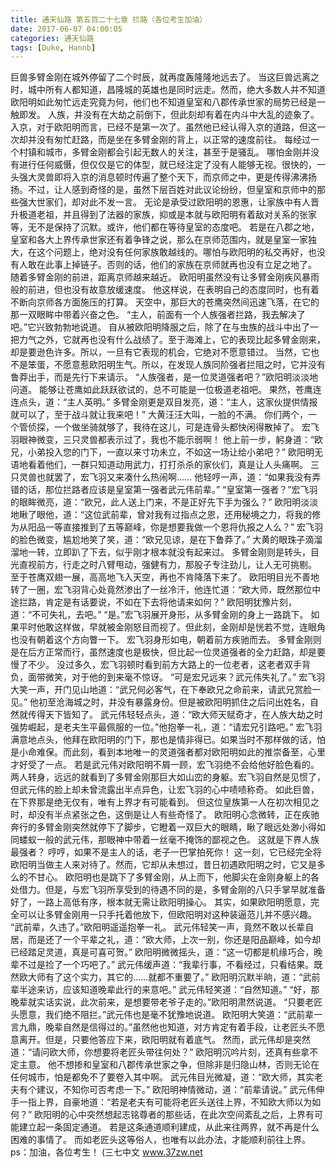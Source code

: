 ```yaml
---
title: 通天仙路 第五百二十七章 拦路（各位考生加油）
date: 2017-06-07 04:00:05
categories: 通天仙路
tags: [Duke, Hannb]
---
```


巨兽多臂金刚在城外停留了二个时辰，就再度轰隆隆地远去了。
当这巨兽远离之时，城中所有人都知道，昌隆城的英雄也是同时远走。然而，绝大多数人并不知道欧阳明如此匆忙远走究竟为何，他们也不知道皇室和八郡传承世家的局势已经是一触即发。
人族，并没有在大劫之前倒下，但此刻却有着在内斗中大乱的迹象了。
入京，对于欧阳明而言，已经不是第一次了。虽然他已经认得入京的道路，但这一次却并没有匆忙赶路，而是坐在多臂金刚的背上，以正常的速度前往。
每经过一个村镇和城市，多臂金刚都会引起无数人的关注，甚至于是骚乱。
哪怕金刚并没有进行任何威慑，但仅仅是它的体型，就已经注定了没有人能够无视。很快的，一头强大灵兽即将入京的消息顿时传遍了整个天下，而京师之中，更是传得沸沸扬扬。不过，让人感到奇怪的是，虽然下层百姓对此议论纷纷，但皇室和京师中的那些强大世家们，却对此不发一言。
无论是承受过欧阳明的恩惠，让家族中有人晋升极道老祖，并且得到了法器的家族，抑或是本就与欧阳明有着敌对关系的张家等，无不是保持了沉默。或许，他们都在等待皇室的态度吧。
若是在八郡之地，皇室和各大上界传承世家还有着争锋之说，那么在京师范围内，就是皇室一家独大，在这个问题上，绝对没有任何家族敢越线的。哪怕与欧阳明的私交再好，也没有人敢在此事上掉链子。否则的话，他们的家族在京师就再也没有立足之地了。
随着多臂金刚的前进，距离京师越来越近。
欧阳明虽然没有让多臂金刚疾风暴雨般的前进，但也没有故意放缓速度。
他这样说，在表明自己的态度同时，也有着不断向京师各方面施压的打算。
天空中，那巨大的苍鹰突然间迅速飞落，在它的那一双眼眸中带着兴奋之色。
“主人，前面有一个人族强者拦路，我去解决了吧。”它兴致勃勃地说道。
自从被欧阳明降服之后，除了在与虫族的战斗中出了一把力气之外，它就再也没有什么战绩了。至于海滩上，它的表现比起多臂金刚来，却是要逊色许多。所以，一旦有它表现的机会，它绝对不愿意错过。
当然，它也不是笨蛋，不愿意惹欧阳明生气。所以，在发现人族同阶强者拦阻之时，它并没有鲁莽出手，而是先行下来请示。
“人族强者，是一位灵道强者吧？”欧阳明淡淡地问道。
能够让苍鹰如此跃跃欲试的，总不可能是一位极道老祖吧。
果然，苍鹰连连点头，道：“主人英明。”
多臂金刚更是双目发亮，道：“主人，这家伙提供情报就可以了，至于战斗就让我来吧！”
大黄汪汪大叫，一脸的不满。
你们两个，一个管侦探，一个做坐骑就够了，我待在这儿，可是连骨头都快闲得散掉了。
宏飞羽眼神微变，三只灵兽都表示过了，我也不能示弱啊！
他上前一步，躬身道：“欧兄，小弟投入您的门下，一直以来寸功未立，不如这一场让给小弟吧？”
欧阳明无语地看着他们，一群只知道动用武力，打打杀杀的家伙们，真是让人头痛啊。
三只灵兽也就罢了，宏飞羽又来凑什么热闹啊……
他轻哼一声，道：“如果我没有弄错的话，那位拦路者应该是皇室第一强者武元伟前辈。”
“皇室第一强者？”宏飞羽的眼眸微亮，道：“欧兄，此人送上门来，不是正好先下手为强么？”
欧阳明淡淡地瞅了眼他，道：“这位武前辈，曾对我有过指点之恩，还用秘境之力，将我的修为从阳品一等直接推到了五等巅峰，你是想要我做一个恩将仇报之人么？”
宏飞羽的脸色微变，尴尬地笑了笑，道：“欧兄见谅，是在下鲁莽了。”
大黄的眼珠子滴溜溜地一转，立即趴了下去，似乎刚才根本就没有起来过。
多臂金刚则是转头，目光直视前方，行走之时八臂甩动，强健有力，那股子专注劲儿，让人无可挑剔。
至于苍鹰双翅一展，高高地飞入天空，再也不肯降落下来了。
欧阳明目光不善地转了一圈，宏飞羽背心处竟然渗出了一丝冷汗，他连忙道：“欧大师，既然那位中途拦路，肯定是有话要说，不如在下去将他请来如何？”
欧阳明犹豫片刻，道：“不可失礼，去吧。”
“是。”宏飞羽展开身形，从多臂金刚的身上一路跳下。
如果平时他敢这样做，早就被金刚怒目而视了。但此刻，金刚却是恍若不觉，连眼角也没有朝着这个方向瞥一下。
宏飞羽身形如电，朝着前方疾驰而去。
多臂金刚则是在后方正常而行，虽然速度也是极快，但比起一位灵道强者的全力赶路，却是要慢了不少。
没过多久，宏飞羽顿时看到前方大路上的一位老者，这老者双手背负，面带微笑，对于他的到来毫不惊讶。
“可是宏兄远来？武元伟失礼了。”
宏飞羽大笑一声，开门见山地道：“武兄何必客气，在下奉欧兄之命前来，请武兄赏脸一见。”
他初至沧海城之时，并没有暴露身份。但是被欧阳明抓住之后问出姓名，自然就传得天下皆知了。
武元伟轻轻点头，道：“欧大师天赋奇才，在人族大劫之时强势崛起，是老夫生平最佩服的一位。”他抱拳一礼，道：“请宏兄引路吧。”
宏飞羽满意地点头，他拜在欧阳明的门下，那也是情非得已。如果当时不那样做的话，怕是小命难保。而此刻，看到本地唯一的灵道强者都对欧阳明如此的推崇备至，心里才好受了一点。
若是武元伟对欧阳明不屑一顾，宏飞羽绝不会给他好脸色看的。
两人转身，远远的就看到了多臂金刚那巨大如山峦的身躯。宏飞羽自然是见惯了，但武元伟的脸上却未曾流露出半点异色，让宏飞羽的心中啧啧称奇。
如此巨兽，在下界那是绝无仅有，唯有上界才有可能看到。
但这位皇族第一人在初次相见之时，却没有半点紧张之色，这倒是让人有些奇怪了。
欧阳明心念微转，正在疾驰奔行的多臂金刚突然就停下了脚步，它瞪着一双巨大的眼睛，瞅了眼远处渺小得如同蝼蚁一般的武元伟，那眼神中带着一丝毫不掩饰的鄙视之色。
这就是下界人族最强者？
哼哼，如果不是主人的话，老子一巴掌拍死你！
这一刻，它已经完全将欧阳明当做主人来对待了。然而，它却从未想过，昔日初遇欧阳明之时，它又是多么的不甘心。
欧阳明也是跳下了多臂金刚，从上而下，他脚尖在金刚身躯上的各处借力。但是，与宏飞羽所享受到的待遇不同的是，多臂金刚的八只手掌早就准备好了，一路上高低有序，根本就无需让欧阳明操心。
其实，如果欧阳明愿意，完全可以让多臂金刚用一只手托着他放下，但欧阳明对这种装逼范儿并不感兴趣。
“武前辈，久违了。”欧阳明遥遥抱拳一礼。
武元伟轻笑一声，竟然不敢以长辈自居，而是还了一个平辈之礼，道：“欧大师，上次一别，你还是阳品巅峰，如今却已经踏足灵道，真是可喜可贺。”
欧阳明微微摇头，道：“这一切都是机缘巧合，晚辈不过是捡了一个巧吧了。”
武元伟缓声道：“我辈行事，不看经过，只看结果。既然欧大师有了这个实力，其它的……就都不重要了。”
欧阳明沉默半晌，道：“武前辈半途来访，应该知道晚辈此行的来意吧。”
武元伟轻笑道：“自然知道。”
“好，那晚辈就实话实说，此次前来，是想要带老爷子走的。”欧阳明肃然说道。
“只要老匠头愿意，我们绝不阻拦。”武元伟也是毫不犹豫地说道。
欧阳明大笑道：“武前辈一言九鼎，晚辈自然是信得过的。”虽然他也知道，对方肯定有着手段，让老匠头不愿意离开。但是，只要他答应下来，欧阳明就有着底气。
然而，武元伟却是突然道：“请问欧大师，你想要将老匠头带往何处？”
欧阳明沉吟片刻，还真有些拿不定主意。
他不想掺和皇室和八郡传承世家之争，但除非是归隐山林，否则无论在任何城市，怕是都免不了要卷入其中啊。
武元伟目光微凝，道：“欧大师，其实老夫有个建议，不知你可否考虑一下。”
欧阳明神情微动，道：“前辈请说。”
武元伟伸手一指上界，自豪地道：“若是老夫有可能将老匠头送往上界，不知欧大师以为如何？”
欧阳明的心中突然想起志铭尊者的那些话，在此次空间紊乱之后，上界有可能建立起一条固定通道。
若是这条通道顺利建成，从此来往两界，就不再是什么困难的事情了。
而如老匠头这等俗人，也唯有以此办法，才能顺利前往上界。
ps：加油，各位考生！
(三七中文 www.37zw.net